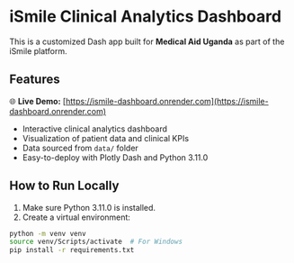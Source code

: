 # iSmile Clinical Analytics Dashboard

This is a customized Dash app built for **Medical Aid Uganda** as part of the iSmile platform.

## Features
🌐 **Live Demo:** [https://ismile-dashboard.onrender.com](https://ismile-dashboard.onrender.com)


- Interactive clinical analytics dashboard
- Visualization of patient data and clinical KPIs
- Data sourced from `data/` folder
- Easy-to-deploy with Plotly Dash and Python 3.11.0

## How to Run Locally

1. Make sure Python 3.11.0 is installed.
2. Create a virtual environment:

```bash
python -m venv venv
source venv/Scripts/activate  # For Windows
pip install -r requirements.txt
